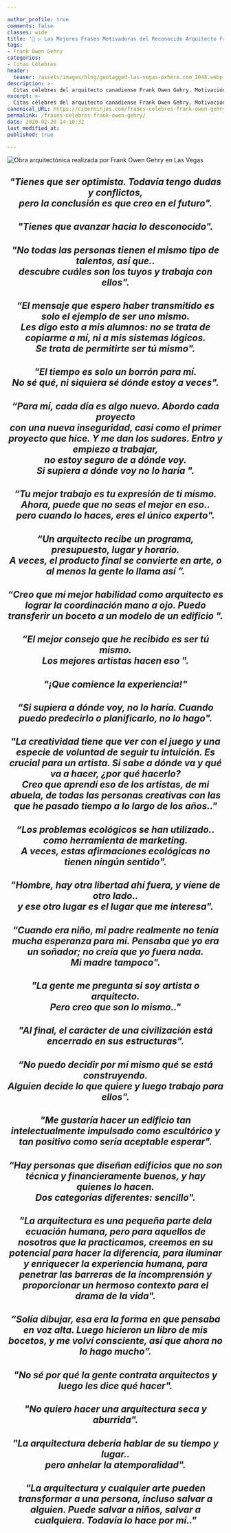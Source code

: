 ```yaml
---

author_profile: true
comments: false
classes: wide
title: '📢 ▷ Las Mejores Frases Motivadoras del Reconocido Arquitecto Frank Owen Gehry'
tags:
- Frank Owen Gehry
categories:
- Citas Célebres
header:
  teaser: /assets/images/blog/geotagged-las-vegas-pxhere.com_2048.webp
description: >-
  Citas célebres del arquitecto canadiense Frank Owen Gehry. Motivación, creatividad y trabajo a raudales. De este creador del Museo Guggenhein entre otros edificios característicos
excerpt: >-
  Citas célebres del arquitecto canadiense Frank Owen Gehry. Motivación, creatividad y trabajo a raudales. De este creador del Museo Guggenhein entre otros edificios característicos
canonical_URL: https://ciberninjas.com/frases-celebres-frank-owen-gehry/
permalink: /frases-celebres-frank-owen-gehry/
date: 2020-02-28 14:10:32
last_modified_at: 
published: true

---
```


![Obra arquitectónica realizada por Frank Owen Gehry en Las Vegas](/assets/images/blog/geotagged-las-vegas-pxhere.com_2048.webp "Obra arquitectónica realizada por Frank Owen Gehry en Las Vegas")

<h2><p align="center"><cite>"Tienes que ser optimista. Todavía tengo dudas y conflictos, <br>pero la conclusión es que creo en el futuro".</cite></p></h2>

<h2><p align="center"><cite>"Tienes que avanzar hacia lo desconocido".</cite></p></h2>

<h2><p align="center"><cite>"No todas las personas tienen el mismo tipo de talentos, así que.. <br>descubre cuáles son los tuyos y trabaja con ellos".</cite></p></h2>

<h2><p align="center"><cite>“El mensaje que espero haber transmitido es solo el ejemplo de ser uno mismo. <br>Les digo esto a mis alumnos: no se trata de copiarme a mí, ni a mis sistemas lógicos. <br>Se trata de permitirte ser tú mismo".</cite></p></h2>

<h2><p align="center"><cite>"El tiempo es solo un borrón para mí. <br>No sé qué, ni siquiera sé dónde estoy a veces".</cite></p></h2>

<h2><p align="center"><cite>“Para mí, cada día es algo nuevo. Abordo cada proyecto <br>con una nueva inseguridad, casi como el primer proyecto que hice. Y me dan los sudores. Entro y empiezo a trabajar, <br>no estoy seguro de a dónde voy. <br>Si supiera a dónde voy no lo haría ".</cite></p></h2>

<h2><p align="center"><cite>“Tu mejor trabajo es tu expresión de ti mismo. <br>Ahora, puede que no seas el mejor en eso.. <br>pero cuando lo haces, eres el único experto".</cite></p></h2>

<h2><p align="center"><cite>“Un arquitecto recibe un programa, presupuesto, lugar y horario. <br>A veces, el producto final se convierte en arte, o al menos la gente lo llama así ”.</cite></p></h2>

<h2><p align="center"><cite>“Creo que mi mejor habilidad como arquitecto es lograr la coordinación mano a ojo. Puedo transferir un boceto a un modelo de un edificio ".</cite></p></h2>

<h2><p align="center"><cite>“El mejor consejo que he recibido es ser tú mismo. <br>Los mejores artistas hacen eso ".</cite></p></h2>

<h2><p align="center"><cite>"¡Que comience la experiencia!"</cite></p></h2>

<h2><p align="center"><cite>“Si supiera a dónde voy, no lo haría. Cuando puedo predecirlo o planificarlo, no lo hago".</cite></p></h2>

<h2><p align="center"><cite>"La creatividad tiene que ver con el juego y una especie de voluntad de seguir tu intuición. Es crucial para un artista. Si sabe a dónde va y qué va a hacer, ¿por qué hacerlo? <br>Creo que aprendí eso de los artistas, de mi abuela, de todas las personas creativas con las que he pasado tiempo a lo largo de los años.."</cite></p></h2>

<h2><p align="center"><cite>“Los problemas ecológicos se han utilizado.. como herramienta de marketing. <br>A veces, estas afirmaciones ecológicas no tienen ningún sentido".</cite></p></h2>

<h2><p align="center"><cite>"Hombre, hay otra libertad ahí fuera, y viene de otro lado.. <br>y ese otro lugar es el lugar que me interesa".</cite></p></h2>


<h2><p align="center"><cite>“Cuando era niño, mi padre realmente no tenía mucha esperanza para mí. Pensaba que yo era un soñador; no creía que yo fuera nada. <br>Mi madre tampoco".</cite></p></h2>

<h2><p align="center"><cite>"La gente me pregunta si soy artista o arquitecto. <br>Pero creo que son lo mismo.."</cite></p></h2>

<h2><p align="center"><cite>"Al final, el carácter de una civilización está encerrado en sus estructuras".</cite></p></h2>

<h2><p align="center"><cite>“No puedo decidir por mí mismo qué se está construyendo. <br>Alguien decide lo que quiere y luego trabajo para ellos".</cite></p></h2>

<h2><p align="center"><cite>"Me gustaría hacer un edificio tan intelectualmente impulsado como escultórico y tan positivo como sería aceptable esperar".</cite></p></h2>

<h2><p align="center"><cite>“Hay personas que diseñan edificios que no son técnica y financieramente buenos, y hay quienes lo hacen. <br>Dos categorías diferentes: sencillo".</cite></p></h2>

<h2><p align="center"><cite>"La arquitectura es una pequeña parte dela ecuación humana, pero para aquellos de nosotros que la practicamos, creemos en su potencial para hacer la diferencia, para iluminar y enriquecer la experiencia humana, para penetrar las barreras de la incomprensión y proporcionar un hermoso contexto para el drama de la vida".</cite></p></h2>

<h2><p align="center"><cite>“Solía ​​dibujar, esa era la forma en que pensaba en voz alta. Luego hicieron un libro de mis bocetos, y me volví consciente, así que ahora no lo hago mucho”.</cite></p></h2>

<h2><p align="center"><cite>"No sé por qué la gente contrata arquitectos y luego les dice qué hacer".</cite></p></h2>

<h2><p align="center"><cite>"No quiero hacer una arquitectura seca y aburrida".</cite></p></h2>

<h2><p align="center"><cite>"La arquitectura debería hablar de su tiempo y lugar.. <br>pero anhelar la atemporalidad".</cite></p></h2>

<h2><p align="center"><cite>"La arquitectura y cualquier arte pueden transformar a una persona, incluso salvar a alguien. Puede salvar a niños, salvar a cualquiera. Todavía lo hace por mí.."</cite></p></h2>
<!-- https://www.inspiringquotes.us/author/8647-frank-gehry -->
